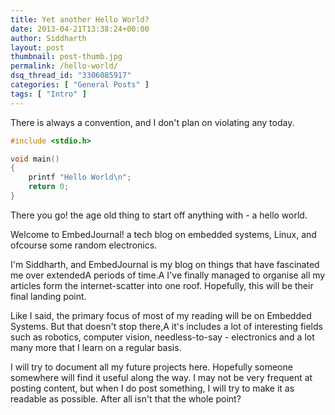 ```yaml
---
title: Yet another Hello World?
date: 2013-04-21T13:38:24+00:00
author: Siddharth
layout: post
thumbnail: post-thumb.jpg
permalink: /hello-world/
dsq_thread_id: "3306085917"
categories: [ "General Posts" ]
tags: [ "Intro" ]
---
```


There is always a convention, and I don't plan on violating any today.

``` c
#include <stdio.h>

void main()
{
	printf "Hello World\n";
	return 0;
}
```

There you go! the age old thing to start off anything with - a hello world.

Welcome to EmbedJournal! a tech blog on embedded systems, Linux, and ofcourse some random electronics.

I'm Siddharth, and EmbedJournal is my blog on things that have fascinated me over extendedA periods of time.A I've finally managed to organise all my articles form the internet-scatter into one roof. Hopefully, this will be their final landing point.

Like I said, the primary focus of most of my reading will be on Embedded Systems. But that doesn't stop there,A it's includes a lot of interesting fields such as robotics, computer vision, needless-to-say - electronics and a lot many more that I learn on a regular basis.

I will try to document all my future projects here. Hopefully someone somewhere will find it useful along the way. I may not be very frequent at posting content, but when I do post something, I will try to make it as readable as possible. After all isn't that the whole point?

